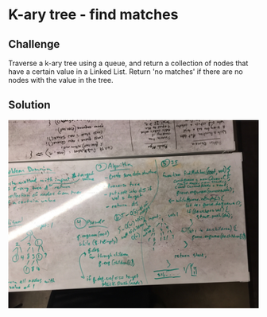 # K-ary tree - find matches

## Challenge
Traverse a k-ary tree using a queue, and return a collection of nodes that have a certain value in a Linked List. Return 'no matches' if there are no nodes with the value in the tree.

## Solution
![](../assets/find-matches.jpg)